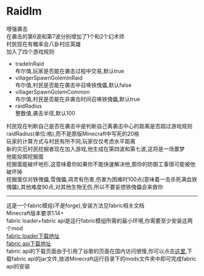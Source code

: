 # RaidIm  
增强袭击  
在袭击的第6波和第7波分别增加了1个和2个幻术师  
村民现在有概率会八卦村庄英雄  
加入了四个游戏规则  
* tradeInRaid  
  布尔值,玩家是否能在袭击过程中交易,默认true  
* villagerSpawnGolemInRaid  
  布尔值,村民是否能在袭击中召唤铁傀儡,默认false  
* villagerSpawnGolemCommon  
  布尔值,村民是否能在非袭击时间召唤铁傀儡,默认true  
* raidRadius  
  整数值,袭击半径,默认100  
  
村民现在判断自己是否在袭击中是判断自己离袭击中心的距离是否超过游戏规则raidRadius(单位:格),而不是原版Minecraft中写死的20格  
玩家的计算方式与村民有所不同,玩家仅仅考虑水平距离  
新的灾厄村民挖掘者现在加入游戏,他生成在第四波和第七波,这将是一场噩梦  
他能投掷挖掘蛋  
挖掘蛋能破坏地形,这意味着你如果你不能快速解决他,那你的防御工事很可能被他破坏掉  
挖掘蛋仅对铁傀儡,雪傀儡,凋灵有伤害,伤害为困难时100点(意味着一击杀死满血铁傀儡),其他难度90点,对其他生物无伤,所以不要妄想铁傀儡会来救你  
  
------
这是一个fabric模组(不是forge),安装方法见fabric相关文档  
Minecraft版本要求1.14+  
fabric loader+fabric api是运行fabric模组所需的最小环境,你需要至少安装这两个mod  
[fabric loader下载地址](https://fabricmc.net/use/)  
[fabric api下载地址](https://minecraft.curseforge.com/projects/fabric/files)  
fabric api的下载页面由于引用了谷歌的页面在国内访问很慢,你可以点击[这里](https://minecraft.curseforge.com/projects/fabric/files/latest),下载fabric api的jar文件,放进Minecraft运行目录下的mods文件夹中即可完成fabric api的安装